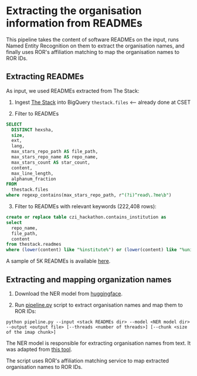 # Extracting the organisation information from READMEs

This pipeline takes the content of software READMEs on the input, runs Named Entity Recognition on them to extract the organisation names, and finally uses ROR's affiliation matching to map the organisation names to ROR IDs.

## Extracting READMEs

As input, we used READMEs extracted from The Stack:

1. Ingest [The Stack](https://huggingface.co/datasets/bigcode/the-stack) into BigQuery `thestack.files` <-- already done at CSET

2. Filter to READMEs

```sql
SELECT
  DISTINCT hexsha,
  size,
  ext,
  lang,
  max_stars_repo_path AS file_path,
  max_stars_repo_name AS repo_name,
  max_stars_count AS star_count,
  content,
  max_line_length,
  alphanum_fraction
FROM
  thestack.files
where regexp_contains(max_stars_repo_path, r"(?i)^read\.?me\b")
```

3. Filter to READMEs with relevant keywords (222,408 rows):

```sql
create or replace table czi_hackathon.contains_institution as 
select 
  repo_name, 
  file_path, 
  content 
from thestack.readmes 
where (lower(content) like "%institute%") or (lower(content) like "%university%") or (lower(content) like "%school%")
```

A sample of 5K READMEs is available [here](stack_readmes/sample.jsonl).

## Extracting and mapping organization names

1. Download the NER model from [huggingface](https://huggingface.co/poodledude/ner-test-bert-base-uncased-finetuned-500K-AdamW-3-epoch-locations/tree/main).

2. Run [pipeline.py](pipeline.py) script to extract organisation names and map them to ROR IDs:

```
python pipeline.py --input <stack READMEs dir> --model <NER model dir> --output <output file> [--threads <number of threads>] [--chunk <size of the imap chunk>]
```

The NER model is responsible for extracting organisation names from text. It was adapted from [this tool](https://github.com/ror-community/affiliation-matching-experimental/tree/main/ner_tests/inference).

The script uses ROR's affiliation matching service to map extracted organisation names to ROR IDs.

